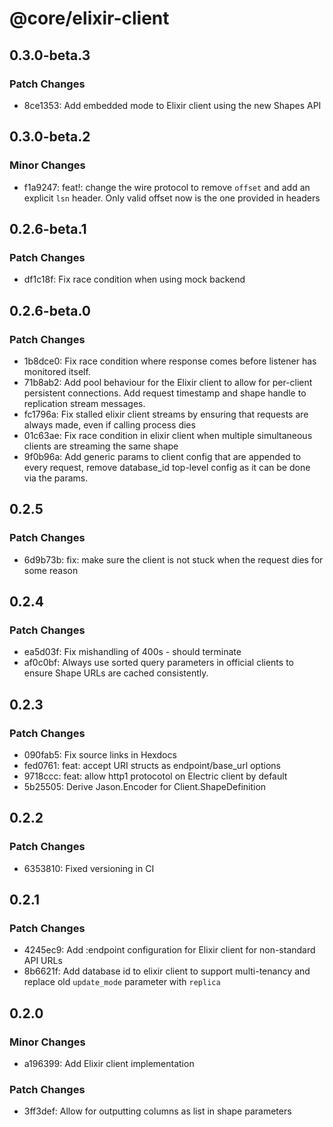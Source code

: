 # @core/elixir-client

## 0.3.0-beta.3

### Patch Changes

- 8ce1353: Add embedded mode to Elixir client using the new Shapes API

## 0.3.0-beta.2

### Minor Changes

- f1a9247: feat!: change the wire protocol to remove `offset` and add an explicit `lsn` header. Only valid offset now is the one provided in headers

## 0.2.6-beta.1

### Patch Changes

- df1c18f: Fix race condition when using mock backend

## 0.2.6-beta.0

### Patch Changes

- 1b8dce0: Fix race condition where response comes before listener has monitored itself.
- 71b8ab2: Add pool behaviour for the Elixir client to allow for per-client persistent connections. Add request timestamp and shape handle to replication stream messages.
- fc1796a: Fix stalled elixir client streams by ensuring that requests are always made, even if calling process dies
- 01c63ae: Fix race condition in elixir client when multiple simultaneous clients are streaming the same shape
- 9f0b96a: Add generic params to client config that are appended to every request, remove database_id top-level config as it can be done via the params.

## 0.2.5

### Patch Changes

- 6d9b73b: fix: make sure the client is not stuck when the request dies for some reason

## 0.2.4

### Patch Changes

- ea5d03f: Fix mishandling of 400s - should terminate
- af0c0bf: Always use sorted query parameters in official clients to ensure Shape URLs are cached consistently.

## 0.2.3

### Patch Changes

- 090fab5: Fix source links in Hexdocs
- fed0761: feat: accept URI structs as endpoint/base_url options
- 9718ccc: feat: allow http1 protocotol on Electric client by default
- 5b25505: Derive Jason.Encoder for Client.ShapeDefinition

## 0.2.2

### Patch Changes

- 6353810: Fixed versioning in CI

## 0.2.1

### Patch Changes

- 4245ec9: Add :endpoint configuration for Elixir client for non-standard API URLs
- 8b6621f: Add database id to elixir client to support multi-tenancy and replace old `update_mode` parameter with `replica`

## 0.2.0

### Minor Changes

- a196399: Add Elixir client implementation

### Patch Changes

- 3ff3def: Allow for outputting columns as list in shape parameters
